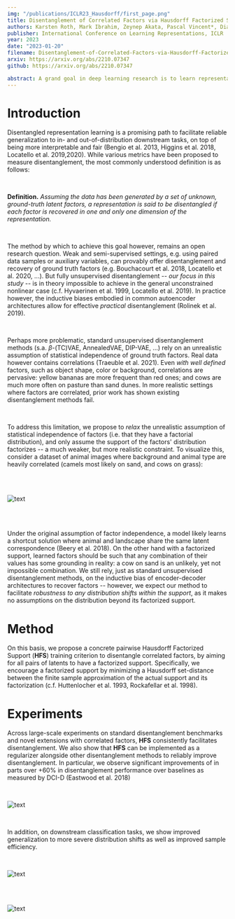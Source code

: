 ```yaml
---
img: "/publications/ICLR23_Hausdorff/first_page.png"
title: Disentanglement of Correlated Factors via Hausdorff Factorized Support
authors: Karsten Roth, Mark Ibrahim, Zeynep Akata, Pascal Vincent*, Diane Bouchacourt*
publisher: International Conference on Learning Representations, ICLR
year: 2023
date: "2023-01-20"
filename: Disentanglement-of-Correlated-Factors-via-Hausdorff-Factorized-Support
arxiv: https://arxiv.org/abs/2210.07347
github: https://arxiv.org/abs/2210.07347

abstract: A grand goal in deep learning research is to learn representations capable of generalizing across distribution shifts. Disentanglement is one promising direction aimed at aligning a models representations with the underlying factors generating the data (e.g. color or background). Existing disentanglement methods, however, rely on an often unrealistic assumption - that factors are statistically independent. In reality, factors (like object color and shape) are correlated. To address this limitation, we propose a relaxed disentanglement criterion - the Hausdorff Factorized Support (HFS) criterion - that encourages a factorized support, rather than a factorial distribution, by minimizing a Hausdorff distance. This allows for arbitrary distributions of the factors over their support, including correlations between them. We show that the use of HFS consistently facilitates disentanglement and recovery of ground-truth factors across a variety of correlation settings and benchmarks, even under severe training correlations and correlation shifts, with in parts over +60% in relative improvement over existing disentanglement methods. In addition, we find that leveraging HFS for representation learning can even facilitate transfer to downstream tasks such as classification under distribution shifts. We hope our original approach and positive empirical results inspire further progress on the open problem of robust generalization.
---
```


# Introduction
Disentangled representation learning is a promising path to facilitate reliable generalization to in- and out-of-distribution downstream tasks, on top of being more interpretable and fair (Bengio et al. 2013, Higgins et al. 2018, Locatello et al. 2019,2020). 
While various metrics have been proposed to measure disentanglement, the most commonly understood definition is as follows:   

</br>

__Definition.__ _Assuming the data has been generated by a set of unknown, ground-truth latent factors, a representation is said to be disentangled if each factor is recovered in one and only one dimension of the representation._   

</br>

The method by which to achieve this goal however, remains an open research question. 
Weak and semi-supervised settings, e.g. using paired data samples or auxiliary variables, can provably offer disentanglement and recovery of ground truth factors (e.g. Bouchacourt et al. 2018, Locatello et al. 2020, ...).
But fully unsupervised disentanglement -- _our focus in this study_ -- is in theory impossible to achieve in the general unconstrained nonlinear case (c.f. Hyvaerinen et al. 1999, Locatello et al. 2019).
In practice however, the inductive biases embodied in common autoencoder architectures allow for effective _practical_ disentanglement (Rolinek et al. 2019).

</br>

Perhaps more problematic, standard unsupervised disentanglement methods (s.a. $\beta$-(TC)VAE, AnnealedVAE, DIP-VAE, ...) rely on an unrealistic assumption of statistical independence of ground truth factors. Real data however contains correlations (Traeuble et al. 2021).
Even _with well defined_ factors, such as object shape, color or background, correlations are pervasive: yellow bananas are more frequent than red ones; and cows are much more often on pasture than sand dunes.
In more realistic settings where factors are correlated, prior work has shown existing disentanglement methods fail.

</br>

To address this limitation, we propose to _relax_ the unrealistic assumption of statistical independence of factors (i.e. that they have a factorial distribution), and only assume the support of the factors' distribution factorizes -- a much weaker, but more realistic constraint.
To visualize this, consider a dataset of animal images where background and animal type are heavily correlated (camels most likely on sand, and cows on grass):   

</br>
</br>

![text](/publications/ICLR23_Hausdorff/first_page.png)

</br>
</br>

Under the original assumption of factor independence, a model likely learns a shortcut solution where animal and landscape share the same latent correspondence (Beery et al. 2018).
On the other hand with a factorized support, learned factors should be such that any combination of their values has some grounding in reality: a cow on sand is an unlikely, yet not impossible combination.
We still rely, just as standard unsupervised disentanglement methods, on the inductive bias of encoder-decoder architectures to recover factors -- however, we expect our method to facilitate _robustness to any distribution shifts within the support_, as it makes no assumptions on the distribution beyond its factorized support. 


# Method
On this basis, we propose a concrete pairwise Hausdorff Factorized Support (__HFS__) training criterion to disentangle correlated factors, by aiming for all pairs of latents to have a factorized support.
Specifically, we encourage a factorized support by minimizing a Hausdorff set-distance between the finite sample approximation of the actual support and its factorization (c.f. Huttenlocher et al. 1993, Rockafellar et al. 1998).




# Experiments
Across large-scale experiments on standard disentanglement benchmarks and novel extensions with correlated factors, __HFS__ consistently facilitates disentanglement.
We also show that __HFS__ can be implemented as a regularizer alongside other disentanglement methods to reliably improve disentanglement.
In particular, we observe significant improvements of in parts over $+60\%$ in disentanglement performance over baselines as measured by DCI-D (Eastwood et al. 2018)

</br>

![text](/publications/ICLR23_Hausdorff/main_table.png)

</br>

In addition, on downstream classification tasks, we show improved generalization to more severe distribution shifts as well as improved sample efficiency.

</br>

![text](/publications/ICLR23_Hausdorff/ood_corr_matrix_figure.png)

</br>

</br>

![text](/publications/ICLR23_Hausdorff/relative_improvement_gbt.png)

</br>
